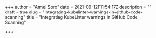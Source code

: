 +++
author = "Armel Soro"
date = 2021-09-12T11:54:17Z
description = ""
draft = true
slug = "integrating-kubelinter-warnings-in-github-code-scanning"
title = "Integrating KubeLinter warnings in GitHub Code Scanning"

+++




